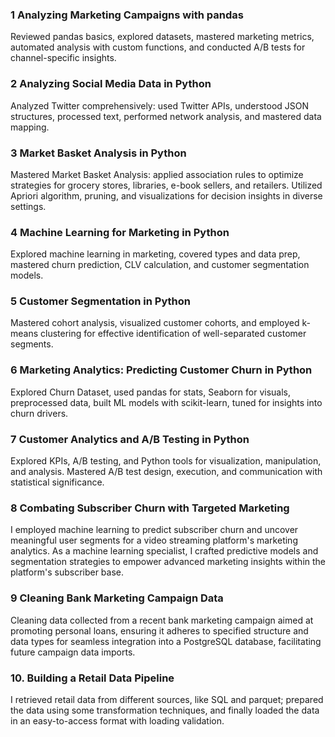 ### 1 Analyzing Marketing Campaigns with pandas
Reviewed pandas basics, explored datasets, mastered marketing metrics, automated analysis with custom functions, and conducted A/B tests for channel-specific insights.

### 2 Analyzing Social Media Data in Python
Analyzed Twitter comprehensively: used Twitter APIs, understood JSON structures, processed text, performed network analysis, and mastered data mapping.

### 3 Market Basket Analysis in Python
Mastered Market Basket Analysis: applied association rules to optimize strategies for grocery stores, libraries, e-book sellers, and retailers. Utilized Apriori algorithm, pruning, and visualizations for decision insights in diverse settings.

### 4 Machine Learning for Marketing in Python
Explored machine learning in marketing, covered types and data prep, mastered churn prediction, CLV calculation, and customer segmentation models.

### 5 Customer Segmentation in Python
Mastered cohort analysis, visualized customer cohorts, and employed k-means clustering for effective identification of well-separated customer segments.

### 6 Marketing Analytics: Predicting Customer Churn in Python
Explored Churn Dataset, used pandas for stats, Seaborn for visuals, preprocessed data, built ML models with scikit-learn, tuned for insights into churn drivers.

### 7 Customer Analytics and A/B Testing in Python
Explored KPIs, A/B testing, and Python tools for visualization, manipulation, and analysis. Mastered A/B test design, execution, and communication with statistical significance.

### 8 Combating Subscriber Churn with Targeted Marketing

I employed machine learning to predict subscriber churn and uncover meaningful user segments for a video streaming platform's marketing analytics. As a machine learning specialist, I crafted predictive models and segmentation strategies to empower advanced marketing insights within the platform's subscriber base.

### 9 Cleaning Bank Marketing Campaign Data

Cleaning data collected from a recent bank marketing campaign aimed at promoting personal loans, ensuring it adheres to specified structure and data types for seamless integration into a PostgreSQL database, facilitating future campaign data imports.

### 10. Building a Retail Data Pipeline

I retrieved retail data from different sources, like SQL and parquet; prepared the data using some transformation techniques, and finally loaded the data in an easy-to-access format with loading validation.